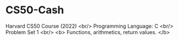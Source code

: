 # CS50-Cash
Harvard CS50 Course (2022) &lt;br/> Programming Language: C &lt;br/> Problem Set 1 &lt;br/> &lt;b> Functions, arithmetics, return values.  &lt;/b>
